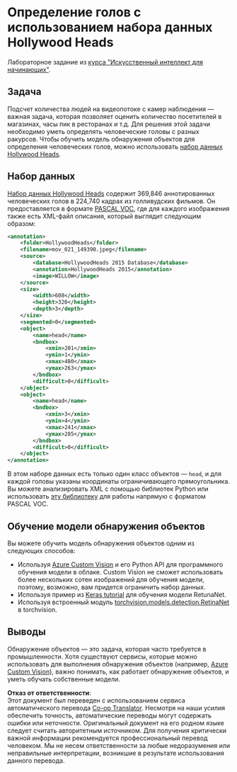 <!--
CO_OP_TRANSLATOR_METADATA:
{
  "original_hash": "ad568d55ae65c856fe929fc2b278510a",
  "translation_date": "2025-08-26T06:41:22+00:00",
  "source_file": "lessons/4-ComputerVision/11-ObjectDetection/lab/README.md",
  "language_code": "ru"
}
-->
# Определение голов с использованием набора данных Hollywood Heads

Лабораторное задание из [курса "Искусственный интеллект для начинающих"](https://github.com/microsoft/ai-for-beginners).

## Задача

Подсчет количества людей на видеопотоке с камер наблюдения — важная задача, которая позволяет оценить количество посетителей в магазинах, часы пик в ресторанах и т.д. Для решения этой задачи необходимо уметь определять человеческие головы с разных ракурсов. Чтобы обучить модель обнаружения объектов для определения человеческих голов, можно использовать [набор данных Hollywood Heads](https://www.di.ens.fr/willow/research/headdetection/).

## Набор данных

[Набор данных Hollywood Heads](https://www.di.ens.fr/willow/research/headdetection/release/HollywoodHeads.zip) содержит 369,846 аннотированных человеческих голов в 224,740 кадрах из голливудских фильмов. Он предоставляется в формате [PASCAL VOC](https://host.robots.ox.ac.uk/pascal/VOC/), где для каждого изображения также есть XML-файл описания, который выглядит следующим образом:

```xml
<annotation>
	<folder>HollywoodHeads</folder>
	<filename>mov_021_149390.jpeg</filename>
	<source>
		<database>HollywoodHeads 2015 Database</database>
		<annotation>HollywoodHeads 2015</annotation>
		<image>WILLOW</image>
	</source>
	<size>
		<width>608</width>
		<height>320</height>
		<depth>3</depth>
	</size>
	<segmented>0</segmented>
	<object>
		<name>head</name>
		<bndbox>
			<xmin>201</xmin>
			<ymin>1</ymin>
			<xmax>480</xmax>
			<ymax>263</ymax>
		</bndbox>
		<difficult>0</difficult>
	</object>
	<object>
		<name>head</name>
		<bndbox>
			<xmin>3</xmin>
			<ymin>4</ymin>
			<xmax>241</xmax>
			<ymax>285</ymax>
		</bndbox>
		<difficult>0</difficult>
	</object>
</annotation>
```

В этом наборе данных есть только один класс объектов — `head`, и для каждой головы указаны координаты ограничивающего прямоугольника. Вы можете анализировать XML с помощью библиотек Python или использовать [эту библиотеку](https://pypi.org/project/pascal-voc/) для работы напрямую с форматом PASCAL VOC.

## Обучение модели обнаружения объектов

Вы можете обучить модель обнаружения объектов одним из следующих способов:

* Используя [Azure Custom Vision](https://docs.microsoft.com/azure/cognitive-services/custom-vision-service/quickstarts/object-detection?tabs=visual-studio&WT.mc_id=academic-77998-cacaste) и его Python API для программного обучения модели в облаке. Custom Vision не сможет использовать более нескольких сотен изображений для обучения модели, поэтому, возможно, вам придется ограничить набор данных.
* Используя пример из [Keras tutorial](https://keras.io/examples/vision/retinanet/) для обучения модели RetunaNet.
* Используя встроенный модуль [torchvision.models.detection.RetinaNet](https://pytorch.org/vision/stable/_modules/torchvision/models/detection/retinanet.html) в torchvision.

## Выводы

Обнаружение объектов — это задача, которая часто требуется в промышленности. Хотя существуют сервисы, которые можно использовать для выполнения обнаружения объектов (например, [Azure Custom Vision](https://docs.microsoft.com/azure/cognitive-services/custom-vision-service/quickstarts/object-detection?tabs=visual-studio&WT.mc_id=academic-77998-cacaste)), важно понимать, как работает обнаружение объектов, и уметь обучать собственные модели.

**Отказ от ответственности**:  
Этот документ был переведен с использованием сервиса автоматического перевода [Co-op Translator](https://github.com/Azure/co-op-translator). Несмотря на наши усилия обеспечить точность, автоматические переводы могут содержать ошибки или неточности. Оригинальный документ на его родном языке следует считать авторитетным источником. Для получения критически важной информации рекомендуется профессиональный перевод человеком. Мы не несем ответственности за любые недоразумения или неправильные интерпретации, возникшие в результате использования данного перевода.